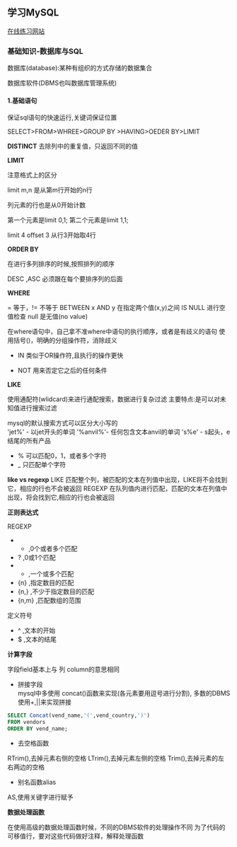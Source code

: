 ## 学习MySQL

[在线练习网站](http://sqlfiddle.com/#!9/5aa9aa/1)
### 基础知识-数据库与SQL

数据库(database):某种有组织的方式存储的数据集合

数据库软件(DBMS也叫数据库管理系统)



#### 1.基础语句

保证sql语句的快速运行,关键词保证位置

SELECT>FROM>WHREE>GROUP BY >HAVING>OEDER BY>LIMIT

**DISTINCT**
去除列中的重复值，只返回不同的值

**LIMIT**

注意格式上的区分

limit m,n 是从第m行开始的n行

列元素的行也是从0开始计数

第一个元素是limit 0,1;
第二个元素是limit 1,1;

limit 4 offset 3  从行3开始取4行

**ORDER BY**

在进行多列排序的时候,按照排列的顺序

DESC ,ASC 必须跟在每个要排序列的后面

**WHERE**

= 等于，!= 不等于
BETWEEN x AND y 在指定两个值(x,y)之间
IS NULL 进行空值检查  null 是无值(no value)

在where语句中，自己拿不准where中语句的执行顺序，或者是有歧义的语句
使用括号()，明确的分组操作符，消除歧义


- IN
类似于OR操作符,且执行的操作更快

- NOT 
用来否定它之后的任何条件

**LIKE**

使用通配符(wlidcard)来进行通配搜索，数据进行复杂过滤
主要特点:是可以对未知值进行搜索过滤

mysql的默认搜索方式可以区分大小写的  
'jet%' - 以jet开头的单词
'%anvil%'- 任何包含文本anvil的单词
's%e'  - s起头，e结尾的所有产品

- % 可以匹配0，1，或者多个字符
- _ 只匹配单个字符

**like vs regexp**
LIKE 匹配整个列，被匹配的文本在列值中出现，LIKE将不会找到它，相应的行也不会被返回
REGEXP 在队列值内进行匹配，匹配的文本在列值中出现，将会找到它,相应的行也会被返回

**正则表达式**

REGEXP

- * ,0个或者多个匹配
- ? ,0或1个匹配
- + ,一个或多个匹配
- {n} ,指定数目的匹配
- {n,} ,不少于指定数目的匹配
- {n,m} ,匹配数组的范围


定义符号

- ^ ,文本的开始
- $ ,文本的结尾


**计算字段**

字段field基本上与 列 column的意思相同

- 拼接字段  
mysql中多使用 concat()函数来实现(各元素要用逗号进行分割),
多数的DBMS使用+,||来实现拼接
```sql
SELECT Concat(vend_name,'(',vend_country,')')
FROM vendors
ORDER BY vend_name;
```


- 去空格函数

RTrim(),去掉元素右侧的空格
LTrim(),去掉元素左侧的空格
Trim(),去掉元素的左右两边的空格


- 别名函数alias

AS,使用关键字进行赋予

**数据处理函数**

在使用高级的数据处理函数时候，不同的DBMS软件的处理操作不同
为了代码的可移值行，要对这些代码做好注释，解释处理函数









